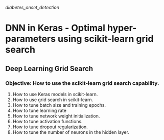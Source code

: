 *diabetes_onset_detection*

# DNN in Keras - Optimal hyper-parameters using scikit-learn grid search

## Deep Learning Grid Search

### Objective: How to use the scikit-learn grid search capability.

1. How to use Keras models in scikit-learn.
2. How to use grid search in scikit-learn.
3. How to tune batch size and training epochs.
4. How to tune learning rate
5. How to tune network weight initialization.
6. How to tune activation functions.
7. How to tune dropout regularization.
8. How to tune the number of neurons in the hidden layer.
